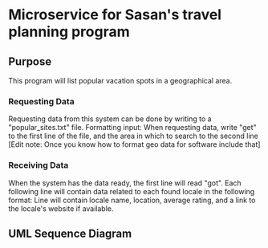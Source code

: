 # Microservice for Sasan's travel planning program

## Purpose

This program will list popular vacation spots in a geographical area.

### Requesting Data

Requesting data from this system can be done by writing to a "popular_sites.txt" file.
Formatting input:
When requesting data, write "get" to the first line of the file, and the area in which
to search to the second line [Edit note: Once you know how to format geo data for
software include that]

### Receiving Data

When the system has the data ready, the first line will read "got". Each following line
will contain data related to each found locale in the following format:
Line will contain locale name, location, average rating, and a link to the locale's website
if available.

## UML Sequence Diagram
